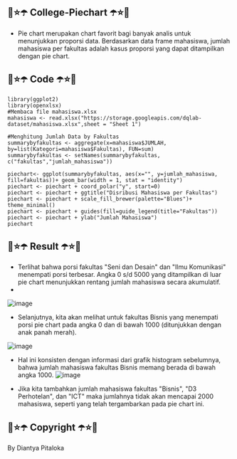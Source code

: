 ## 🌌⭐☂️ College-Piechart ☂️⭐🌌
- Pie chart merupakan chart favorit bagi banyak analis untuk menunjukkan proporsi data. Berdasarkan data frame mahasiswa, jumlah mahasiswa per fakultas adalah kasus proporsi yang dapat ditampilkan dengan pie chart.

## 🌌⭐☂️ Code ☂️⭐🌌
```
library(ggplot2)
library(openxlsx)
#Membaca file mahasiswa.xlsx
mahasiswa <- read.xlsx("https://storage.googleapis.com/dqlab-dataset/mahasiswa.xlsx",sheet = "Sheet 1")

#Menghitung Jumlah Data by Fakultas
summarybyfakultas <- aggregate(x=mahasiswa$JUMLAH, by=list(Kategori=mahasiswa$Fakultas), FUN=sum)
summarybyfakultas <- setNames(summarybyfakultas, c("fakultas","jumlah_mahasiswa"))

piechart<- ggplot(summarybyfakultas, aes(x="", y=jumlah_mahasiswa, fill=fakultas))+ geom_bar(width = 1, stat = "identity")
piechart <- piechart + coord_polar("y", start=0)
piechart <- piechart + ggtitle("Disribusi Mahasiswa per Fakultas")
piechart <- piechart + scale_fill_brewer(palette="Blues")+ theme_minimal()
piechart <- piechart + guides(fill=guide_legend(title="Fakultas"))
piechart <- piechart + ylab("Jumlah Mahasiswa") 
piechart
```

## 🌌⭐☂️ Result ☂️⭐🌌
- Terlihat bahwa porsi fakultas "Seni dan Desain" dan "Ilmu Komunikasi" menempati porsi terbesar. Angka 0 s/d 5000 yang ditampilkan di luar pie chart menunjukkan rentang jumlah mahasiswa secara akumulatif.
- 
![image](https://github.com/diantyapitaloka/College-Piechart/assets/147487436/03c33c1c-f0b5-4166-8d89-f381dc739881)

- Selanjutnya, kita akan melihat untuk fakultas Bisnis yang menempati porsi pie chart pada angka 0 dan di bawah 1000 (ditunjukkan dengan anak panah merah).

![image](https://github.com/diantyapitaloka/College-Piechart/assets/147487436/7c26d313-7a33-412c-bf4d-d307313250bc)

- Hal ini konsisten dengan informasi dari grafik histogram sebelumnya, bahwa jumlah mahasiswa fakultas Bisnis memang berada di bawah angka 1000.
![image](https://github.com/diantyapitaloka/College-Piechart/assets/147487436/225335f7-6e85-4dc0-a7f6-c70cbcd5d45a)

- Jika kita tambahkan jumlah mahasiswa fakultas "Bisnis", "D3 Perhotelan", dan "ICT" maka jumlahnya tidak akan mencapai 2000 mahasiswa, seperti yang telah tergambarkan pada pie chart ini.


## 🌌⭐☂️ Copyright ☂️⭐🌌
By Diantya Pitaloka
